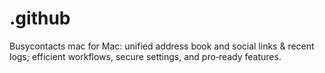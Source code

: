 # .github
Busycontacts mac for Mac: unified address book and social links &amp; recent logs; efficient workflows, secure settings, and pro‑ready features.
